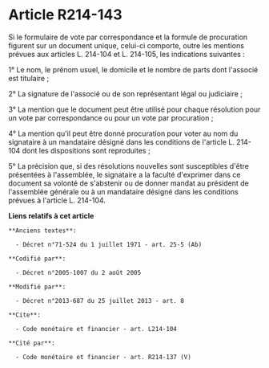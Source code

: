 # Article R214-143

Si le formulaire de vote par correspondance et la formule de procuration figurent sur un document unique, celui-ci comporte,
outre les mentions prévues aux articles L. 214-104 et L. 214-105, les indications suivantes : 

1° Le nom, le prénom usuel, le domicile et le nombre de parts dont l'associé est titulaire ; 

2° La signature de l'associé ou de son représentant légal ou judiciaire ; 

3° La mention que le document peut être utilisé pour chaque résolution pour un vote par correspondance ou pour un vote par
procuration ; 

4° La mention qu'il peut être donné procuration pour voter au nom du signataire à un mandataire désigné dans les conditions
de l'article L. 214-104 dont les dispositions sont reproduites ; 

5° La précision que, si des résolutions nouvelles sont susceptibles d'être présentées à l'assemblée, le signataire a la
faculté d'exprimer dans ce document sa volonté de s'abstenir ou de donner mandat au président de l'assemblée générale ou à un
mandataire désigné dans les conditions prévues à l'article L. 214-104.

**Liens relatifs à cet article**

	**Anciens textes**:

	  - Décret n°71-524 du 1 juillet 1971 - art. 25-5 (Ab)

	**Codifié par**:

	  - Décret n°2005-1007 du 2 août 2005

	**Modifié par**:

	  - Décret n°2013-687 du 25 juillet 2013 - art. 8

	**Cite**:

	  - Code monétaire et financier - art. L214-104

	**Cité par**:

	  - Code monétaire et financier - art. R214-137 (V)
